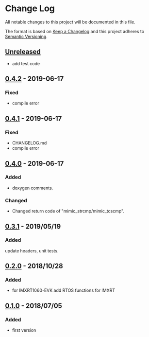 # Change Log
All notable changes to this project will be documented in this file.

The format is based on [Keep a Changelog](http://keepachangelog.com/)
and this project adheres to [Semantic Versioning](http://semver.org/).

## [Unreleased]
- add test code

## [0.4.2] - 2019-06-17
### Fixed
- compile error

## [0.4.1] - 2019-06-17
### Fixed
- CHANGELOG.md
- compile error

## [0.4.0] - 2019-06-17
### Added
- doxygen comments.
 
### Changed
- Changed return code of "mimic_strcmp/mimic_tcscmp".

## [0.3.1] - 2019/05/19
### Added
update headers, unit tests.

## [0.2.0] - 2018/10/28
### Added
 - for IMXRT1060-EVK add RTOS functions for IMXRT

## [0.1.0] - 2018/07/05
### Added
 - first version

[Unreleased]: https://github.com/tkashi-github/mimiclib/compare/release_v0.4.2...HEAD
[0.4.2]: https://github.com/tkashi-github/mimiclib/compare/release_v0.4.1...release_v0.4.2
[0.4.1]: https://github.com/tkashi-github/mimiclib/compare/release_v0.4.0...release_v0.4.1
[0.4.0]: https://github.com/tkashi-github/mimiclib/compare/release_v0.3.1...release_v0.4.0
[0.3.1]: https://github.com/tkashi-github/mimiclib/compare/release_v0.2.0...release_v0.3.1
[0.2.0]: https://github.com/tkashi-github/mimiclib/compare/release_v0.1.0...release_v0.2.0
[0.1.0]: https://github.com/tkashi-github/mimiclib/tree/release_v0.1.0
